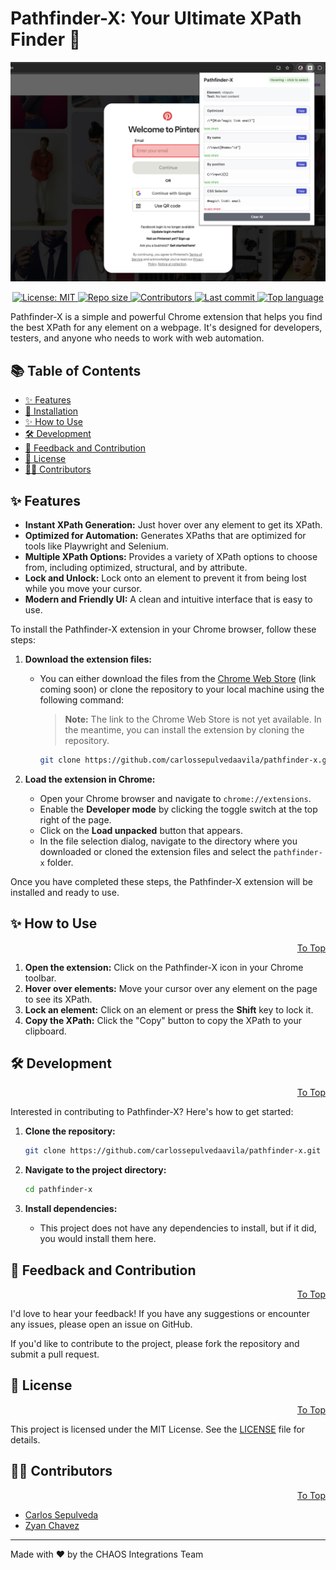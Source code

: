 # Pathfinder-X: Your Ultimate XPath Finder 🧭

<p align="center">
  <img src="https://github.com/carlossepulvedaavila/pathfinder-x/blob/main/images/Pathfinder-X.png" alt="Pathfinder-X in action">
</p>

<p align="center">
  <a href="LICENSE">
    <img src="https://img.shields.io/badge/License-MIT-yellow.svg" alt="License: MIT">
  </a>
  <a href="https://github.com/carlossepulvedaavila/pathfinder-x">
    <img src="https://img.shields.io/github/repo-size/carlossepulvedaavila/pathfinder-x" alt="Repo size">
  </a>
  <a href="https://github.com/carlossepulvedaavila/pathfinder-x/graphs/contributors">
    <img src="https://img.shields.io/github/contributors/carlossepulvedaavila/pathfinder-x" alt="Contributors">
  </a>
  <a href="https://github.com/carlossepulvedaavila/pathfinder-x/commits/main">
    <img src="https://img.shields.io/github/last-commit/carlossepulvedaavila/pathfinder-x" alt="Last commit">
  </a>
  <a href="https://github.com/carlossepulvedaavila/pathfinder-x">
    <img src="https://img.shields.io/github/languages/top/carlossepulvedaavila/pathfinder-x" alt="Top language">
  </a>
</p>

Pathfinder-X is a simple and powerful Chrome extension that helps you find the best XPath for any element on a webpage. It's designed for developers, testers, and anyone who needs to work with web automation.

## 📚 Table of Contents

- [✨ Features](#-features)
- [🚀 Installation](#-installation)
- [✨ How to Use](#-how-to-use)
- [🛠️ Development](#️-development)
- [💬 Feedback and Contribution](#-feedback-and-contribution)
- [📜 License](#-license)
- [🧑‍💻 Contributors](#-contributors)

## ✨ Features

- **Instant XPath Generation:** Just hover over any element to get its XPath.
- **Optimized for Automation:** Generates XPaths that are optimized for tools like Playwright and Selenium.
- **Multiple XPath Options:** Provides a variety of XPath options to choose from, including optimized, structural, and by attribute.
- **Lock and Unlock:** Lock onto an element to prevent it from being lost while you move your cursor.
- **Modern and Friendly UI:** A clean and intuitive interface that is easy to use.

To install the Pathfinder-X extension in your Chrome browser, follow these steps:

1.  **Download the extension files:**

    - You can either download the files from the [Chrome Web Store](https://chrome.google.com/webstore/category/extensions) (link coming soon) or clone the repository to your local machine using the following command:

      > **Note:** The link to the Chrome Web Store is not yet available. In the meantime, you can install the extension by cloning the repository.

      ```bash
      git clone https://github.com/carlossepulvedaavila/pathfinder-x.git
      ```

2.  **Load the extension in Chrome:**
    - Open your Chrome browser and navigate to `chrome://extensions`.
    - Enable the **Developer mode** by clicking the toggle switch at the top right of the page.
    - Click on the **Load unpacked** button that appears.
    - In the file selection dialog, navigate to the directory where you downloaded or cloned the extension files and select the `pathfinder-x` folder.

Once you have completed these steps, the Pathfinder-X extension will be installed and ready to use.

## ✨ How to Use

<p align="right"><a href="#pathfinder-x-your-ultimate-xpath-finder-">To Top</a></p>

1.  **Open the extension:** Click on the Pathfinder-X icon in your Chrome toolbar.
2.  **Hover over elements:** Move your cursor over any element on the page to see its XPath.
3.  **Lock an element:** Click on an element or press the **Shift** key to lock it.
4.  **Copy the XPath:** Click the "Copy" button to copy the XPath to your clipboard.

## 🛠️ Development

<p align="right"><a href="#pathfinder-x-your-ultimate-xpath-finder-">To Top</a></p>

Interested in contributing to Pathfinder-X? Here's how to get started:

1.  **Clone the repository:**

    ```bash
    git clone https://github.com/carlossepulvedaavila/pathfinder-x.git
    ```

2.  **Navigate to the project directory:**

    ```bash
    cd pathfinder-x
    ```

3.  **Install dependencies:**
    - This project does not have any dependencies to install, but if it did, you would install them here.

## 💬 Feedback and Contribution

<p align="right"><a href="#pathfinder-x-your-ultimate-xpath-finder-">To Top</a></p>

I'd love to hear your feedback! If you have any suggestions or encounter any issues, please open an issue on GitHub.

If you'd like to contribute to the project, please fork the repository and submit a pull request.

## 📜 License

<p align="right"><a href="#pathfinder-x-your-ultimate-xpath-finder-">To Top</a></p>

This project is licensed under the MIT License. See the [LICENSE](LICENSE) file for details.

## 🧑‍💻 Contributors

<p align="right"><a href="#pathfinder-x-your-ultimate-xpath-finder-">To Top</a></p>

- [Carlos Sepulveda](https://github.com/carlossepulvedaavila)
- [Zyan Chavez](https://github.com/heyzyanlml)

---

Made with ❤️ by the CHAOS Integrations Team
